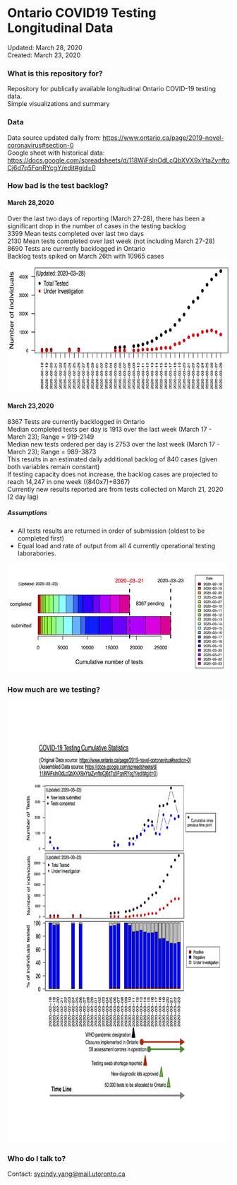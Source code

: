 # Ontario COVID19 Testing Longitudinal Data #
Updated: March 28, 2020<br/>
Created: March 23, 2020<br/>

### What is this repository for? ###
Repository for publically available longitudinal Ontario COVID-19 testing data.<br/>
Simple visualizations and summary

### Data ###
Data source updated daily from: https://www.ontario.ca/page/2019-novel-coronavirus#section-0<br/>
Google sheet with historical data: https://docs.google.com/spreadsheets/d/118WiFsInOdLcQbXVX9xYtaZynftoCj6d7q5FqnRYcgY/edit#gid=0

### How bad is the test backlog? ###
#### March 28,2020 ####
Over the last two days of reporting (March 27-28), there has been a significant drop in the number of cases in the testing backlog<br/>
3399 Mean tests completed over last two days<br/>
2130 Mean tests completed over last week (not including March 27-28)<br/>
8690 Tests are currently backlogged in Ontario<br/>
Backlog tests spiked on March 26th with 10965 cases<br/>
<img src="https://github.com/cyang3/OntarioCOVID19Testing/blob/master/Covid19/Plots/Ontario_Testing_Total_Cases_Over_Time_2020-03-28.jpg?raw=true" width="800" height="300" /> 

#### March 23,2020 ####
8367 Tests are currently backlogged in Ontario<br/>
Median completed tests per day is 1913 over the last week (March 17 - March 23); Range = 919-2149<br/>
Median new tests ordered per day is 2753 over the last week (March 17 - March 23); Range =  989-3873<br/>
This results in an estimated daily additional backlog of 840 cases (given both variables remain constant)<br/>
If testing capacity does not increase, the backlog cases are projected to reach 14,247 in one week ((840x7)+8367)<br/>
Currently new results reported are from tests collected on March 21, 2020 (2 day lag)<br/>
##### Assumptions #####  
* All tests results are returned in order of submission (oldest to be completed first)<br/>
* Equal load and rate of output from all 4 currently operational testing laborabories.
<img src="https://github.com/cyang3/OntarioCOVID19Testing/blob/master/Covid19/Plots/Ontario_Testing_Backlog_Over_Time_2020-03-23.jpg?raw=true" width="500" height="250" />

### How much are we testing? ###
<img src="https://github.com/cyang3/OntarioCOVID19Testing/blob/master/Covid19/scratch/Ontario_Testing_Summary_2020-03-23.jpg?raw=true" width="800" height="1000" />

### Who do I talk to? ###
Contact: sycindy.yang@mail.utoronto.ca
